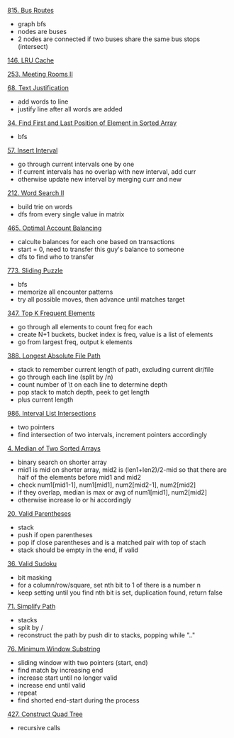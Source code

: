[815. Bus Routes](https://leetcode.com/problems/bus-routes/)
- graph bfs
- nodes are buses
- 2 nodes are connected if two buses share the same bus stops (intersect)

[146. LRU Cache](https://leetcode.com/problems/lru-cache/)

[253. Meeting Rooms II](https://leetcode.com/problems/meeting-rooms-ii/)

[68. Text Justification](https://leetcode.com/problems/text-justification/)
- add words to line
- justify line after all words are added

[34. Find First and Last Position of Element in Sorted Array](https://leetcode.com/problems/find-first-and-last-position-of-element-in-sorted-array/)
- bfs

[57. Insert Interval](https://leetcode.com/problems/insert-interval/)
- go through current intervals one by one
- if current intervals has no overlap with new interval, add curr
- otherwise update new interval by merging curr and new

[212. Word Search II](https://leetcode.com/problems/word-search-ii/)
- build trie on words
- dfs from every single value in matrix

[465. Optimal Account Balancing](https://leetcode.com/problems/optimal-account-balancing/)
- calculte balances for each one based on transactions
- start = 0, need to transfer this guy's balance to someone
- dfs to find who to transfer

[773. Sliding Puzzle](https://leetcode.com/problems/sliding-puzzle/)
- bfs
- memorize all encounter patterns
- try all possible moves, then advance until matches target

[347. Top K Frequent Elements](https://leetcode.com/problems/top-k-frequent-elements/)
- go through all elements to count freq for each
- create N+1 buckets, bucket index is freq, value is a list of elements
- go from largest freq, output k elements

[388. Longest Absolute File Path](https://leetcode.com/problems/longest-absolute-file-path/)
- stack to remember current length of path, excluding current dir/file
- go through each line (split by /n)
- count number of \t on each line to determine depth
- pop stack to match depth, peek to get length
- plus current length

[986. Interval List Intersections](https://leetcode.com/problems/interval-list-intersections/)
- two pointers
- find intersection of two intervals, increment pointers accordingly

[4. Median of Two Sorted Arrays](https://leetcode.com/problems/median-of-two-sorted-arrays/)
- binary search on shorter array
- mid1 is mid on shorter array, mid2 is (len1+len2)/2-mid so that there are half of the elements before mid1 and mid2
- check num1[mid1-1], num1[mid1], num2[mid2-1], num2[mid2]
- if they overlap, median is max or avg of num1[mid1], num2[mid2]
- otherwise increase lo or hi accordingly

[20. Valid Parentheses](https://leetcode.com/problems/valid-parentheses/)
- stack
- push if open parentheses
- pop if close parentheses and is a matched pair with top of stach
- stack should be empty in the end, if valid

[36. Valid Sudoku](https://leetcode.com/problems/valid-sudoku/)
- bit masking
- for a column/row/square, set nth bit to 1 of there is a number n
- keep setting until you find nth bit is set, duplication found, return false

[71. Simplify Path](https://leetcode.com/problems/simplify-path/)
- stacks
- split by /
- reconstruct the path by push dir to stacks, popping while ".."

[76. Minimum Window Substring](https://leetcode.com/problems/minimum-window-substring/)
- sliding window with two pointers (start, end)
- find match by increasing end
- increase start until no longer valid
- increase end until valid
- repeat
- find shorted end-start during the process

[427. Construct Quad Tree](https://leetcode.com/problems/construct-quad-tree/)
- recursive calls
